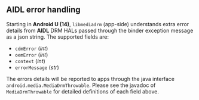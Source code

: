 ## AIDL error handling

Starting in **Android U (14)**, `libmediadrm` (app-side) understands extra error
details from **AIDL** DRM HALs passed through the binder exception message
as a json string. The supported fields are:
* `cdmError` (*int*)
* `oemError` (*int*)
* `context` (*int*)
* `errorMessage` (*str*)

The errors details will be reported to apps through the java interface
`android.media.MediaDrmThrowable`. Please see the javadoc of `MediaDrmThrowable`
for detailed definitions of each field above.
